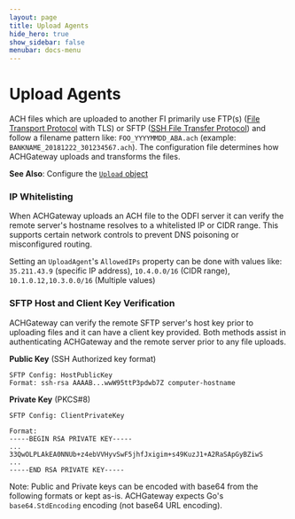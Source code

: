 ```yaml
---
layout: page
title: Upload Agents
hide_hero: true
show_sidebar: false
menubar: docs-menu
---
```


# Upload Agents

ACH files which are uploaded to another FI primarily use FTP(s) ([File Transport Protocol](https://en.wikipedia.org/wiki/File_Transfer_Protocol) with TLS) or SFTP ([SSH File Transfer Protocol](https://en.wikipedia.org/wiki/SSH_File_Transfer_Protocol)) and follow a filename pattern like: `FOO_YYYYMMDD_ABA.ach` (example: `BANKNAME_20181222_301234567.ach`). The configuration file determines how ACHGateway uploads and transforms the files.

**See Also**: Configure the [`Upload` object](../../config/#upload-agents)

### IP Whitelisting

When ACHGateway uploads an ACH file to the ODFI server it can verify the remote server's hostname resolves to a whitelisted IP or CIDR range.
This supports certain network controls to prevent DNS poisoning or misconfigured routing.

Setting an `UploadAgent`'s `AllowedIPs` property can be done with values like: `35.211.43.9` (specific IP address), `10.4.0.0/16` (CIDR range), `10.1.0.12,10.3.0.0/16` (Multiple values)

### SFTP Host and Client Key Verification

ACHGateway can verify the remote SFTP server's host key prior to uploading files and it can have a client key provided. Both methods assist in
authenticating ACHGateway and the remote server prior to any file uploads.

**Public Key** (SSH Authorized key format)

```
SFTP Config: HostPublicKey
Format: ssh-rsa AAAAB...wwW95ttP3pdwb7Z computer-hostname
```

**Private Key** (PKCS#8)

```
SFTP Config: ClientPrivateKey

Format:
-----BEGIN RSA PRIVATE KEY-----
...
33QwOLPLAkEA0NNUb+z4ebVVHyvSwF5jhfJxigim+s49KuzJ1+A2RaSApGyBZiwS
...
-----END RSA PRIVATE KEY-----
```

Note: Public and Private keys can be encoded with base64 from the following formats or kept as-is. ACHGateway expects Go's `base64.StdEncoding` encoding (not base64 URL encoding).
